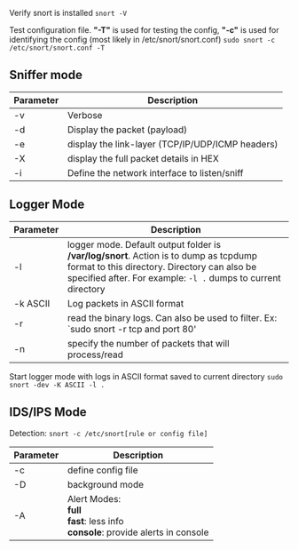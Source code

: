 Verify snort is installed 
`snort -V`

Test configuration file. **"-T"** is used for testing the config, **"-c"** is used for identifying the config (most likely in /etc/snort/snort.conf)
`sudo snort -c /etc/snort/snort.conf -T`

## Sniffer mode

| Parameter | Description                                      |
| --------- | ------------------------------------------------ |
| -v        | Verbose                                          |
| -d        | Display the packet (payload)                     |
| -e        | display the link-layer (TCP/IP/UDP/ICMP headers) |
| -X        | display the full packet details in HEX           |
| -i        | Define the network interface to listen/sniff     |

## Logger Mode

| Parameter | Description                                                                                                                                                                                            |
| --------- | ------------------------------------------------------------------------------------------------------------------------------------------------------------------------------------------------------ |
| -l        | logger mode. Default output folder is **/var/log/snort**. Action is to dump as tcpdump format to this directory. Directory can also be specified after. For example: `-l .` dumps to current directory |
| -k ASCII  | Log packets in ASCII format                                                                                                                                                                            |
| -r        | read the binary logs. Can also be used to filter. Ex: `sudo snort -r tcp and port 80'                                                                                                                  |
| -n        | specify the number of packets that will process/read                                                                                                                                                   |

Start logger mode with logs in ASCII format saved to current directory
`sudo snort -dev -K ASCII -l .`

## IDS/IPS Mode

Detection:
`snort -c /etc/snort[rule or config file]`

| Parameter | Description                                                                                  |
| --------- | -------------------------------------------------------------------------------------------- |
| -c        | define config file                                                                           |
| -D        | background mode                                                                              |
| -A        | Alert Modes:<br> **full**<br> **fast**: less info<br> **console**: provide alerts in console |




